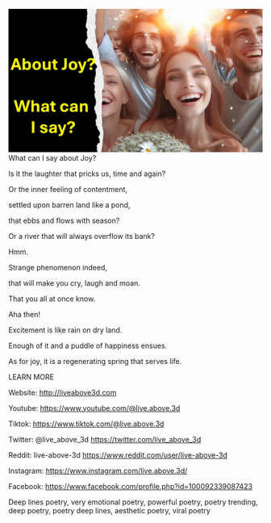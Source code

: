 ![Video cover image](../cover.jpeg "cover-photo")
What can I say about Joy?

Is it the laughter that pricks us, time and again?

Or the inner feeling of contentment,

settled upon barren land like a pond,

that ebbs and flows with season?

Or a river that will always overflow its bank?

Hmm.

Strange phenomenon indeed,

that will make you cry, laugh and moan.

That you all at once know.

Aha then!

Excitement is like rain on dry land.

Enough of it and a puddle of happiness ensues.

As for joy, it is a regenerating spring that serves life.

LEARN MORE

Website: http://liveabove3d.com

Youtube: https://www.youtube.com/@live.above.3d

Tiktok: https://www.tiktok.com/@live.above.3d

Twitter: @live_above_3d https://twitter.com/live_above_3d

Reddit: live-above-3d https://www.reddit.com/user/live-above-3d

Instagram: https://www.instagram.com/live.above.3d/

Facebook: https://www.facebook.com/profile.php?id=100092339087423

Deep lines poetry, very emotional poetry, powerful poetry, poetry trending, deep poetry, poetry deep lines, aesthetic poetry, viral poetry
